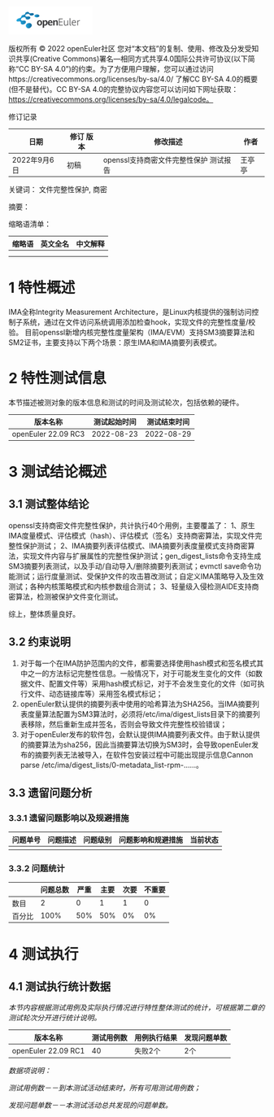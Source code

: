 ![openEuler ico](../../images/openEuler.png)


版权所有 © 2022  openEuler社区
 您对“本文档”的复制、使用、修改及分发受知识共享(Creative Commons)署名—相同方式共享4.0国际公共许可协议(以下简称“CC BY-SA 4.0”)的约束。为了方便用户理解，您可以通过访问https://creativecommons.org/licenses/by-sa/4.0/ 了解CC BY-SA 4.0的概要 (但不是替代)。CC BY-SA 4.0的完整协议内容您可以访问如下网址获取：https://creativecommons.org/licenses/by-sa/4.0/legalcode。

修订记录

| 日期 | 修订   版本 | 修改描述 | 作者 |
| ---- | ----------- | -------- | ---- |
| 2022年9月6日 | 初稿 | openssl支持商密文件完整性保护 测试报告 | 王亭亭 |

 关键词： 文件完整性保护, 商密

 

摘要：

 

缩略语清单：

| 缩略语 | 英文全名 | 中文解释 |
| ------ | -------- | -------- |
|        |          |          |
|        |          |          |

# 1     特性概述

IMA全称Integrity Measurement Architecture，是Linux内核提供的强制访问控制子系统，通过在文件访问系统调用添加检查hook，实现文件的完整性度量/校验。
目前openssl新增内核完整性度量架构（IMA/EVM）支持SM3摘要算法和SM2证书，主要支持以下两个场景：原生IMA和IMA摘要列表模式。

# 2     特性测试信息

本节描述被测对象的版本信息和测试的时间及测试轮次，包括依赖的硬件。

| 版本名称 | 测试起始时间 | 测试结束时间 |
| -------- | ------------ | ------------ |
| openEuler 22.09 RC3 |	2022-08-23 | 2022-08-29 |


# 3     测试结论概述

## 3.1   测试整体结论

openssl支持商密文件完整性保护，共计执行40个用例，主要覆盖了：
1、原生IMA度量模式、评估模式（hash）、评估模式（签名）支持商密算法，实现文件完整性保护测试；
2、IMA摘要列表评估模式、IMA摘要列表度量模式支持商密算法，实现文件内容与扩展属性的完整性保护测试；gen_digest_lists命令支持生成SM3摘要列表测试，以及手动/自动导入/删除摘要列表测试；evmctl save命令功能测试；运行度量测试、受保护文件的攻击篡改测试；自定义IMA策略导入及生效测试；各种内核策略模式和内核参数组合测试；
3、轻量级入侵检测AIDE支持商密算法，检测被保护文件变化测试。

综上，整体质量良好。

## 3.2   约束说明

1. 对于每一个在IMA防护范围内的文件，都需要选择使用hash模式和签名模式其中之一的方法标记完整性信息。一般情况下，对于可能发生变化的文件（如数据文件、配置文件等）采用hash模式标记，对于不会发生变化的文件（如可执行文件、动态链接库等）采用签名模式标记；
2. openEuler默认提供的摘要列表中使用的哈希算法为SHA256。当IMA摘要列表度量算法配置为SM3算法时，必须将/etc/ima/digest_lists目录下的摘要列表移除，然后重新生成并签名，否则会导致文件完整性校验错误；
3. 对于openEuler发布的软件包，会默认提供IMA摘要列表文件。由于默认提供的摘要算法为sha256，因此当摘要算法切换为SM3时，会导致openEuler发布的摘要列表无法被导入，在软件包安装过程中可能出现提示信息Cannon parse /etc/ima/digest_lists/0-metadata_list-rpm-......。


## 3.3   遗留问题分析

### 3.3.1 遗留问题影响以及规避措施

| 问题单号 | 问题描述 | 问题级别 | 问题影响和规避措施 | 当前状态 |
| -------- | -------- | -------- | ------------------ | -------- |
| |  |  |  |  |

### 3.3.2 问题统计

|        | 问题总数 | 严重 | 主要 | 次要 | 不重要 |
| ------ | -------- | ---- | ---- | ---- | ------ |
| 数目   |  2 | 0 | 1 | 1 | 0 |
| 百分比 |  100%  | 50% | 50% | 0% |   0%   |

# 4     测试执行

## 4.1   测试执行统计数据

*本节内容根据测试用例及实际执行情况进行特性整体测试的统计，可根据第二章的测试轮次分开进行统计说明。*

| 版本名称 | 测试用例数 | 用例执行结果 | 发现问题单数 |
| -------- | ---------- | ------------ | ------------ |
| openEuler 22.09 RC1 |  40  |  失败2个 |  2个   |

*数据项说明：*

*测试用例数－－到本测试活动结束时，所有可用测试用例数；*

*发现问题单数－－本测试活动总共发现的问题单数。*


 